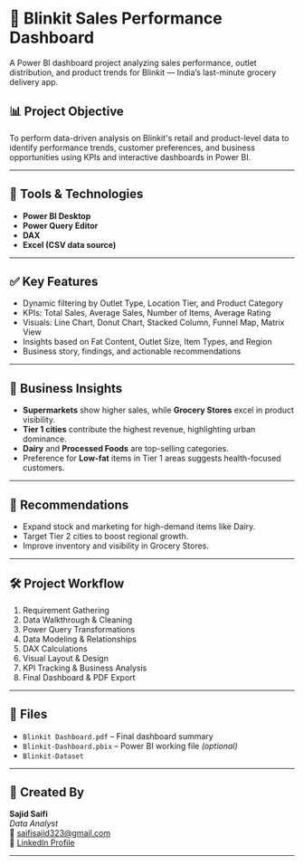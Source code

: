# 🛒 Blinkit Sales Performance Dashboard

A Power BI dashboard project analyzing sales performance, outlet distribution, and product trends for Blinkit — India’s last-minute grocery delivery app.

## 📊 Project Objective

To perform data-driven analysis on Blinkit's retail and product-level data to identify performance trends, customer preferences, and business opportunities using KPIs and interactive dashboards in Power BI.

---

## 🔧 Tools & Technologies

- **Power BI Desktop**  
- **Power Query Editor**  
- **DAX**  
- **Excel (CSV data source)**  

---

## ✅ Key Features

- Dynamic filtering by Outlet Type, Location Tier, and Product Category  
- KPIs: Total Sales, Average Sales, Number of Items, Average Rating  
- Visuals: Line Chart, Donut Chart, Stacked Column, Funnel Map, Matrix View  
- Insights based on Fat Content, Outlet Size, Item Types, and Region  
- Business story, findings, and actionable recommendations

---

## 📌 Business Insights

- **Supermarkets** show higher sales, while **Grocery Stores** excel in product visibility.
- **Tier 1 cities** contribute the highest revenue, highlighting urban dominance.
- **Dairy** and **Processed Foods** are top-selling categories.
- Preference for **Low-fat** items in Tier 1 areas suggests health-focused customers.

---

## 📝 Recommendations

- Expand stock and marketing for high-demand items like Dairy.
- Target Tier 2 cities to boost regional growth.
- Improve inventory and visibility in Grocery Stores.

---

## 🛠️ Project Workflow

1. Requirement Gathering  
2. Data Walkthrough & Cleaning  
3. Power Query Transformations  
4. Data Modeling & Relationships  
5. DAX Calculations  
6. Visual Layout & Design  
7. KPI Tracking & Business Analysis  
8. Final Dashboard & PDF Export

---

## 📂 Files

- `Blinkit Dashboard.pdf` – Final dashboard summary  
- `Blinkit-Dashboard.pbix` – Power BI working file *(optional)*  
- `Blinkit-Dataset`

---

## 👤 Created By

**Sajid Saifi**  
_Data Analyst_  
📧 saifisajid323@gmail.com  
🔗 [LinkedIn Profile](https://www.linkedin.com/in/sajidsaifi02/)

---
